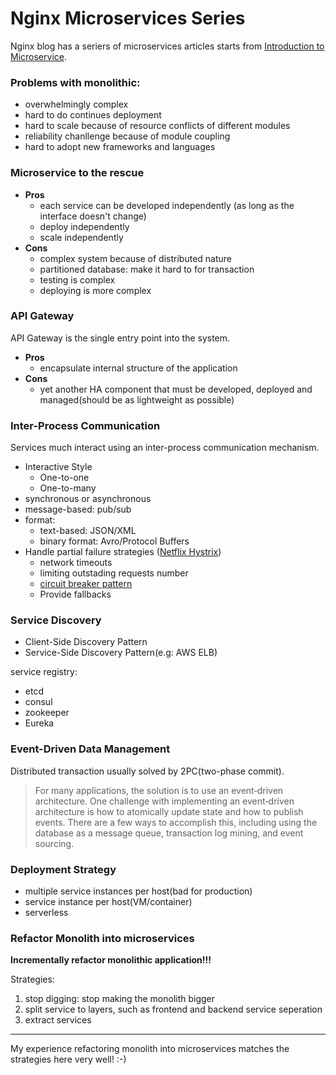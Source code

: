 # Nginx Microservices Series

Nginx blog has a seriers of microservices articles starts from [Introduction to Microservice](https://www.nginx.com/blog/introduction-to-microservices/).

### Problems with monolithic:

- overwhelmingly complex
- hard to do continues deployment
- hard to scale because of resource conflicts of different modules
- reliability chanllenge because of module coupling
- hard to adopt new frameworks and languages

### Microservice to the rescue

- **Pros**
  - each service can be developed independently (as long as the interface doesn't change)
  - deploy independently
  - scale independently
- **Cons**
  - complex system because of distributed nature
  - partitioned database: make it hard to for transaction
  - testing is complex
  - deploying is more complex

### API Gateway

API Gateway is the single entry point into the system.

- **Pros**
  - encapsulate internal structure of the application
- **Cons**
  - yet another HA component that must be developed, deployed and managed(should be as lightweight as possible)

### Inter-Process Communication

Services much interact using an inter-process communication mechanism.

- Interactive Style
  - One-to-one
  - One-to-many
- synchronous or asynchronous
- message-based: pub/sub
- format: 
  - text-based: JSON/XML
  - binary format: Avro/Protocol Buffers
- Handle partial failure strategies ([Netflix Hystrix](https://github.com/Netflix/Hystrix))
  - network timeouts
  - limiting outstading requests number
  - [circuit breaker pattern](http://martinfowler.com/bliki/CircuitBreaker.html)
  - Provide fallbacks

### Service Discovery

- Client-Side Discovery Pattern
- Service-Side Discovery Pattern(e.g: AWS ELB)

service registry:

 - etcd
 - consul
 - zookeeper
 - Eureka

### Event-Driven Data Management

Distributed transaction usually solved by 2PC(two-phase commit).

> For many applications, the solution is to use an event‑driven 
> architecture. One challenge with implementing an event‑driven 
> architecture is how to atomically update state and how to publish 
> events. There are a few ways to accomplish this, including using the 
> database as a message queue, transaction log mining, and event sourcing.

### Deployment Strategy

- multiple service instances per host(bad for production)
- service instance per host(VM/container)
- serverless

### Refactor Monolith into microservices

**Incrementally refactor monolithic application!!!**

Strategies:

1. stop digging: stop making the monolith bigger
2. split service to layers, such as frontend and backend service seperation
3. extract services

---

My experience refactoring monolith into microservices matches the strategies here very well! :-)


